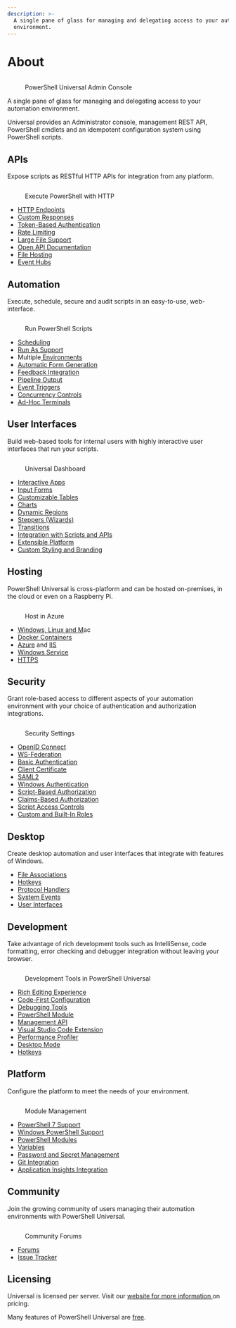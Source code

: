 ```yaml
---
description: >-
  A single pane of glass for managing and delegating access to your automation
  environment.
---
```


# About

<figure><img src=".gitbook/assets/image (354).png" alt=""><figcaption><p>PowerShell Universal Admin Console</p></figcaption></figure>

A single pane of glass for managing and delegating access to your automation environment.

Universal provides an Administrator console, management REST API, PowerShell cmdlets and an idempotent configuration system using PowerShell scripts. &#x20;

## **APIs**

Expose scripts as RESTful HTTP APIs for integration from any platform.

<figure><img src=".gitbook/assets/image (332).png" alt=""><figcaption><p>Execute PowerShell with HTTP</p></figcaption></figure>

* [HTTP Endpoints](https://docs.powershelluniversal.com/api/endpoints)
* [Custom Responses](https://docs.powershelluniversal.com/api/endpoints#returning-custom-responses)
* [Token-Based Authentication](https://docs.powershelluniversal.com/config/security/app-tokens)
* [Rate Limiting](https://docs.powershelluniversal.com/api/rate-limiting)
* [Large File Support](https://docs.powershelluniversal.com/api/endpoints#processing-files)
* [Open API Documentation](https://docs.powershelluniversal.com/api/endpoints#documenting-apis)
* [File Hosting](https://docs.powershelluniversal.com/platform/published-folders)
* [Event Hubs](api/event-hubs.md)

## **Automation**

Execute, schedule, secure and audit scripts in an easy-to-use, web-interface.

<figure><img src=".gitbook/assets/image (345).png" alt=""><figcaption><p>Run PowerShell Scripts</p></figcaption></figure>

* [Scheduling](https://docs.powershelluniversal.com/automation/schedules)
* [Run As Support](https://docs.powershelluniversal.com/automation/scripts#running-a-script-as-another-user)
* Multiple[ Environments](https://docs.powershelluniversal.com/config/environments)
* [Automatic Form Generation](https://docs.powershelluniversal.com/automation/scripts#running-a-script-with-parameters)
* [Feedback Integration](https://docs.powershelluniversal.com/automation/jobs#feedback)
* [Pipeline Output](https://docs.powershelluniversal.com/automation/jobs#view-job-pipeline-output)
* [Event Triggers](https://docs.powershelluniversal.com/automation/triggers)
* [Concurrency Controls](https://docs.powershelluniversal.com/automation/scripts#concurrent-jobs)
* [Ad-Hoc Terminals](https://docs.powershelluniversal.com/automation/terminals)

## **User Interfaces**

Build web-based tools for internal users with highly interactive user interfaces that run your scripts.

<figure><img src=".gitbook/assets/image (331).png" alt=""><figcaption><p>Universal Dashboard</p></figcaption></figure>

* [Interactive Apps](userinterfaces/building-dashboards.md)
* [Input Forms](https://docs.powershelluniversal.com/userinterfaces/dashboards/components/inputs/form)
* [Customizable Tables](https://docs.powershelluniversal.com/userinterfaces/dashboards/components/data-display/table)
* [Charts](https://docs.powershelluniversal.com/userinterfaces/dashboards/components/data-visualization/charts)
* [Dynamic Regions](https://docs.powershelluniversal.com/userinterfaces/dashboards/components/dynamic-regions)
* [Steppers (Wizards)](https://docs.powershelluniversal.com/userinterfaces/dashboards/components/navigation/stepper)
* [Transitions](https://docs.powershelluniversal.com/userinterfaces/dashboards/components/utilities/transitions)
* [Integration with Scripts and APIs](https://docs.powershelluniversal.com/userinterfaces/pages/form)
* [Extensible Platform](https://docs.powershelluniversal.com/userinterfaces/dashboards/components/building-custom-components)
* [Custom Styling and Branding](https://docs.powershelluniversal.com/userinterfaces/dashboards/themes)

## Hosting

PowerShell Universal is cross-platform and can be hosted on-premises, in the cloud or even on a Raspberry Pi.

<figure><img src=".gitbook/assets/image (358).png" alt=""><figcaption><p>Host in Azure</p></figcaption></figure>

* [Windows, Linux and M](https://docs.powershelluniversal.com/get-started)ac
* [Docker Containers](https://docs.powershelluniversal.com/getting-started/docker)
* [Azure](https://docs.powershelluniversal.com/config/hosting/azure) and [IIS](https://docs.powershelluniversal.com/config/hosting/hosting-iis)
* [Windows Service](https://docs.powershelluniversal.com/getting-started#msi-install-windows)
* [HTTPS](https://docs.powershelluniversal.com/config/hosting#configuring-https)

## Security

Grant role-based access to different aspects of your automation environment with your choice of authentication and authorization integrations.

<figure><img src=".gitbook/assets/image (317).png" alt=""><figcaption><p>Security Settings</p></figcaption></figure>

* [OpenID Connect](https://docs.powershelluniversal.com/config/security/openid-connect)
* [WS-Federation](https://docs.powershelluniversal.com/config/security/ws-federation)
* [Basic Authentication](https://docs.powershelluniversal.com/config/security#forms-authentication)
* [Client Certificate](https://docs.powershelluniversal.com/config/security/client-certificate)
* [SAML2](https://docs.powershelluniversal.com/config/security/saml2)
* [Windows Authentication](https://docs.powershelluniversal.com/config/security#windows-authentication)
* [Script-Based Authorization](https://docs.powershelluniversal.com/config/security#policy-assignment)
* [Claims-Based Authorization](https://docs.powershelluniversal.com/config/security#role-to-claim-mapping)
* [Script Access Controls](https://docs.powershelluniversal.com/config/security/access-controls)
* [Custom and Built-In Roles](https://docs.powershelluniversal.com/config/security#built-in-roles)

## **Desktop**

Create desktop automation and user interfaces that integrate with features of Windows.

* [File Associations](https://docs.powershelluniversal.com/v/v3/desktop/file-associations)
* [Hotkeys](https://docs.powershelluniversal.com/v/v3/desktop/hotkeys)
* [Protocol Handlers](https://docs.powershelluniversal.com/v/v3/desktop/protocol-handlers)
* [System Events](https://docs.powershelluniversal.com/v/v3/desktop/system-events)
* [User Interfaces](https://docs.powershelluniversal.com/v/v3/desktop/pages)

## Development

Take advantage of rich development tools such as IntelliSense, code formatting, error checking and debugger integration without leaving your browser.

<figure><img src=".gitbook/assets/image (189).png" alt=""><figcaption><p>Development Tools in PowerShell Universal</p></figcaption></figure>

* [Rich Editing Experience](https://docs.powershelluniversal.com/platform/editor)
* [Code-First Configuration](https://docs.powershelluniversal.com/config/repository)
* [Debugging Tools](https://docs.powershelluniversal.com/debugging/debugging-scripts#integrated-debugger)
* [PowerShell Module](https://www.powershellgallery.com/packages/Universal)
* [Management API](https://docs.powershelluniversal.com/config/management-api)
* [Visual Studio Code Extension](https://docs.powershelluniversal.com/visual-studio-code-extension)
* [Performance Profiler](https://docs.powershelluniversal.com/debugging/profiling)
* [Desktop Mode](https://docs.powershelluniversal.com/platform/desktop-mode)
* [Hotkeys](https://docs.powershelluniversal.com/platform/desktop-mode/hotkeys)

## Platform

Configure the platform to meet the needs of your environment.

<figure><img src=".gitbook/assets/image (137).png" alt=""><figcaption><p>Module Management</p></figcaption></figure>

* [PowerShell 7 Support](https://docs.powershelluniversal.com/config/environments)
* [Windows PowerShell Support](https://docs.powershelluniversal.com/config/environments)
* [PowerShell Modules](https://docs.powershelluniversal.com/platform/modules)
* [Variables](https://docs.powershelluniversal.com/platform/variables)
* [Password and Secret Management](https://docs.powershelluniversal.com/platform/variables#vaults)
* [Git Integration](https://docs.powershelluniversal.com/config/git)
* [Application Insights Integration](https://docs.powershelluniversal.com/platform/monitoring)

## Community

Join the growing community of users managing their automation environments with PowerShell Universal.

<figure><img src=".gitbook/assets/image (308).png" alt=""><figcaption><p>Community Forums</p></figcaption></figure>

* [Forums](https://forums.ironmansoftware.com/)
* [Issue Tracker](https://github.com/ironmansoftware/issues)

## Licensing&#x20;

Universal is licensed per server. Visit our [website for more information ](https://ironmansoftware.com/powershell-universal/)on pricing.&#x20;

Many features of PowerShell Universal are [free](licensing.md#licensed-features).&#x20;

